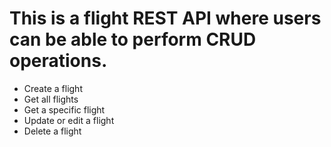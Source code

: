 # This is a flight REST API where users can be able to perform CRUD operations.

<ul> 
<li> Create a flight </li>
<li> Get all flights </li>
<li> Get a specific flight </li>
<li> Update or edit a flight </li>
<li> Delete a flight </li>
</ul>
